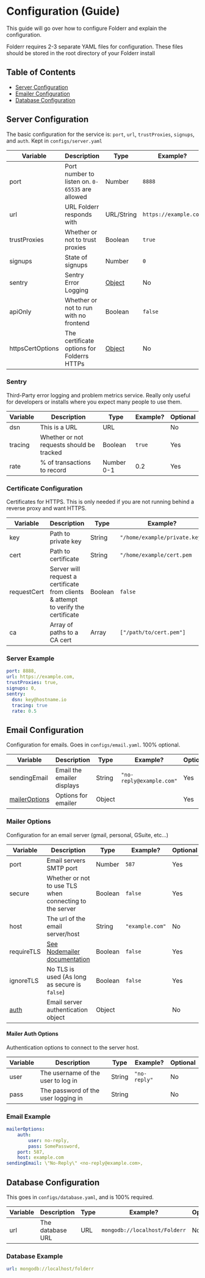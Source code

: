 # Configuration (Guide)

This guide will go over how to configure Folderr and explain the configuration.

Folderr requires 2-3 separate YAML files for configuration. These files should be stored in the root directory of your Folderr install

## Table of Contents

* [Server Configuration](#basic-configuration)
* [Emailer Configuration](#email-configuration)
* [Database Configuration](#Database-configuration)

## Server Configuration

The basic configuration for the service is: `port`, `url`, `trustProxies`, `signups`, and `auth`. Kept in `configs/server.yaml`

Variable     | Description                                            | Type              | Example?                  | Optional
------------ | ------------------------------------------------------ | ----------------- | ------------------------- | ---
port             | Port number to listen on. `0-65535` are allowed    | Number            | `8888`                | Yes
url              | URL Folderr responds with                          | URL/String        | `https://example.com` | No
trustProxies     | Whether or not to trust proxies                    | Boolean           | `true`                | Yes
signups          | State of signups                                   | Number            | `0`                   | No
sentry           | Sentry Error Logging                               | [Object](#sentry) | No                    | Yes
apiOnly          | Whether or not to run with no frontend             | Boolean           | `false`               | Yes
httpsCertOptions | The certificate options for Folderrs HTTPs         | [Object](#certificate-configuration) | No | For insances behind a proxy.

### Sentry

Third-Party error logging and problem metrics service. Really only useful for developers or installs where you expect many people to use them.

Variable     | Description                                | Type       | Example? | Optional
------------ | ------------------------------------------ | ---------- | -------- | ---
dsn          | This is a URL                              | URL        |          | No
tracing      | Whether or not requests should be tracked  | Boolean    | `true`   | Yes
rate         | % of transactions to record                | Number 0-1 | 0.2      | Yes

### Certificate Configuration

Certificates for HTTPS. This is only needed if you are not running behind a reverse proxy and want HTTPS.

Variable    | Description                                                                        | Type    | Example?                                              | Optional
----------- | ---------------------------------------------------------------------------------- | ------- | ----------------------------------------------------- | ---
key         | Path to private key                                                                | String        | `"/home/example/private.key"` | No
cert        | Path to certificate                                                                | String        | `"/home/example/cert.pem`    | No
requestCert | Server will request a certificate from clients & attempt to verify the certificate | Boolean       | `false`                                            | Yes
ca          | Array of paths to a CA cert                                                        | Array<String> | `["/path/to/cert.pem"]`                                | Yes

### Server Example

```yaml
port: 8888,
url: https://example.com,
trustProxies: true,
signups: 0,
sentry:
  dsn: key@hostname.io
  tracing: true
  rate: 0.5
```

## Email Configuration

Configuration for emails. Goes in `configs/email.yaml`. 100% optional.

Variable                         | Description                | Type   | Example?                 | Optional
-------------------------------- | -------------------------- | ------ | ------------------------ | ---
sendingEmail                     | Email the emailer displays | String | `"no-reply@example.com"` | Yes
[mailerOptions](#mailer-options) | Options for emailer        | Object |                          | Yes

### Mailer Options

Configuration for an email server (gmail, personal, GSuite, etc...)

Variable   | Description                                                              | Type    | Example?        | Optional
---------- | ------------------------------------------------------------------------ | ------- | --------------- | ---
port                         | Email servers SMTP port                                                  | Number  | `587`           | Yes
secure                       | Whether or not to use TLS when connecting to the server                  | Boolean | `false`         | Yes
host                         | The url of the email server/host                                         | String  | `"example.com"` | No
requireTLS                   | [See Nodemailer documentation](https://nodemailer.com/smtp/#tls-options) | Boolean | `false`         | Yes
ignoreTLS                    | No TLS is used (As long as secure is `false`)                            | Boolean | `false`         | Yes
[auth](#mailer-auth-options) | Email server authentication object                                       | Object  |               | No

#### Mailer Auth Options

Authentication options to connect to the server host.

Variable                 | Description                         | Type   | Example?      | Optional
------------------------ | ----------------------------------- | ------ | ------------- | ---
user                     | The username of the user to log in  | String | `"no-reply"`  | No
pass                     | The password of the user logging in | String |               | No

### Email Example

```yaml
mailerOptions:
    auth: 
        user: no-reply,
        pass: SomePassword,
    port: 587,
    host: example.com
sendingEmail: \"No-Reply\" <no-reply@example.com>,
```

## Database Configuration

This goes in `configs/database.yaml`, and is 100% required.

Variable     | Description       | Type | Example?                      | Optional
------------ | ----------------- | ---- | ----------------------------- | ---
url          | The database URL  | URL  | `mongodb://localhost/Folderr` | No


### Database Example

```yaml
url: mongodb://localhost/folderr
```
